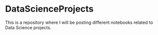 # DataScienceProjects

This is a repository where I will be posting different notebooks related to Data Science projects.

